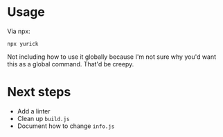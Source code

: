 # Usage

Via npx:

```
npx yurick
```

Not including how to use it globally because I'm not sure why you'd want this as a global command. That'd be creepy.

# Next steps

- Add a linter
- Clean up `build.js`
- Document how to change `info.js`
